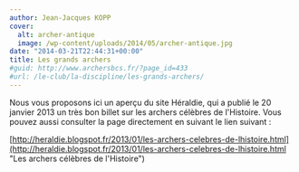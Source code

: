 ```yaml
---
author: Jean-Jacques KOPP
cover:
  alt: archer-antique
  image: /wp-content/uploads/2014/05/archer-antique.jpg
date: "2014-03-21T22:44:31+00:00"
title: Les grands archers
#guid: http://www.archersbcs.fr/?page_id=433
#url: /le-club/la-discipline/les-grands-archers/
---
```


Nous vous proposons ici un aperçu du site Héraldie, qui a publié le 20 janvier 2013 un très bon billet sur les archers célèbres de l'Histoire. Vous pouvez aussi consulter la page directement en suivant le lien suivant :

[http://heraldie.blogspot.fr/2013/01/les-archers-celebres-de-lhistoire.html](http://heraldie.blogspot.fr/2013/01/les-archers-celebres-de-lhistoire.html "Les archers célèbres de l'Histoire")
